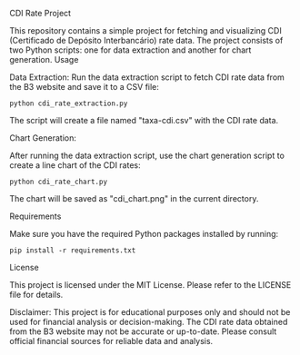 CDI Rate Project

This repository contains a simple project for fetching and visualizing CDI (Certificado de Depósito Interbancário) rate data. The project consists of two Python scripts: one for data extraction and another for chart generation.
Usage

Data Extraction:
        Run the data extraction script to fetch CDI rate data from the B3 website and save it to a CSV file:

    python cdi_rate_extraction.py

The script will create a file named "taxa-cdi.csv" with the CDI rate data.

Chart Generation:

After running the data extraction script, use the chart generation script to create a line chart of the CDI rates:

    python cdi_rate_chart.py

The chart will be saved as "cdi_chart.png" in the current directory.

Requirements

Make sure you have the required Python packages installed by running:

    pip install -r requirements.txt

License

This project is licensed under the MIT License. Please refer to the LICENSE file for details.

Disclaimer: This project is for educational purposes only and should not be used for financial analysis or decision-making. The CDI rate data obtained from the B3 website may not be accurate or up-to-date. Please consult official financial sources for reliable data and analysis.
